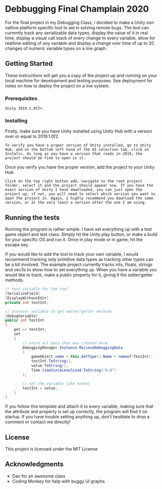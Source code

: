 # Debbugging Final Champlain 2020

For the final project in my Debugging Class, I decided to make a Unity non nattive platform specific tool to aid in solving remote bugs. The tool can currently track any serializable data types, display the value of it in real time, display a visual call stack of every change to every variable, allow for realtime editing of any variable and display a change over time of up to 20 changes of numeric variable types on a line graph. 

## Getting Started

These instructions will get you a copy of the project up and running on your local machine for development and testing purposes. See deployment for notes on how to deploy the project on a live system.

### Prerequisites

```
Unity 2019.1.0f2+
```

### Installing

Firstly, make sure you have Unity installed using Unity Hub with a version over or equal to 2019.1.0f2.

```
To verify you have a proper version of Unity installed, go to Unity Hub, and on the bottom left hand of the UI selection tab, click on Installs. As long as you have a version that reads in 2019, the project should be fine to open in it. 
```

Once you verify you have the proper version, add the project to your Unity Hub.

```
Click on the top right button add, navigate to the root project folder, select it and the project should appear now. If you have the exact version of Unity I have downloaded, you can just open the project up, if not, you will need to select which version you want to open the project in. Again, I highly recommend you download the same version, or at the very least a version after the one I am using.
```

## Running the tests

Running the program is rather simple. I have set everything up with a test game object and test class. Simply hit the Unity play button, or make a build for your specific OS and run it. Once in play mode or in game, hit the escape key. 

If you would like to add the tool to track your own variable, I would recommend tracking only primitive data types as tracking other types can be a bit involved. The example project currently tracks ints, floats, strings and vec3s to show how to set everything up. When you have a variable you would like to track, make a public property for it, giving it the setter/getter methods. 

```csharp
// test variable for the tool
[SerializeField]
[DisplayWithoutEdit]
private int testInt;

// accessor variable to get setter/getter methods
[DebugVariable]
public int TestInt
{
    get => testInt;
    set
    {
        // store all data that was created here
        DebuggingManager.Instance.RecieveDebuggingData
        (
            gameObject.name + this.GetType().Name + nameof(TestInt),                    // unique ID of this variable/script/gameobject
            testInt.ToString(),                                                         // old value of variable
            value.ToString(),                                                           // new value of variable
            Time.timeSinceLevelLoad.ToString("0.0")                                     // current time that this was set for graph
        );

        // set the variable like normal
        testInt = value;
    }
}
```
    
If you follow this template and attach it to every variable, making sure that the attribute and property is set up correctly, the program will find it on startup. If you have trouble setting anything up, don't hestitate to drop a comment or contact me directly!

## License

This project is licensed under the MIT License

## Acknowledgments

* Dan for an awesome class
* Coding Monkey for help with buggy UI graphs
